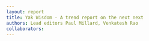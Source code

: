```yaml
---
layout: report
title: Yak Wisdom - A trend report on the next next
authors: Lead editors Paul Millard, Venkatesh Rao
collaborators:
---
```


